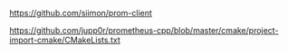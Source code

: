 https://github.com/siimon/prom-client



https://github.com/jupp0r/prometheus-cpp/blob/master/cmake/project-import-cmake/CMakeLists.txt
